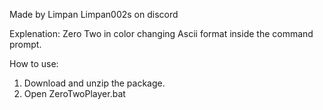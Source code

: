 Made by Limpan
Limpan002s on discord

Explenation: 
Zero Two in color changing Ascii format inside the command prompt.

How to use:
1. Download and unzip the package.
2. Open ZeroTwoPlayer.bat
